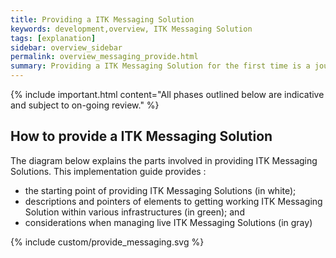 ```yaml
---
title: Providing a ITK Messaging Solution
keywords: development,overview, ITK Messaging Solution
tags: [explanation]
sidebar: overview_sidebar
permalink: overview_messaging_provide.html
summary: Providing a ITK Messaging Solution for the first time is a journey. This page explains a starting point of the work involved in providing a ITK Messaging Solution.
---
```


{% include important.html content="All phases outlined below are indicative and subject to on-going review." %}

	
## How to provide a ITK Messaging Solution ##

The diagram below explains the parts involved in providing ITK Messaging Solutions. This implementation guide provides :
- the starting point of providing ITK Messaging Solutions (in white);
- descriptions and pointers of elements to getting working ITK Messaging Solution within various infrastructures (in green); and
- considerations when managing live ITK Messaging Solutions (in gray)

{% include custom/provide_messaging.svg %}




